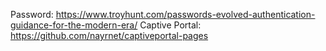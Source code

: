 Password: https://www.troyhunt.com/passwords-evolved-authentication-guidance-for-the-modern-era/ 
Captive Portal: https://github.com/nayrnet/captiveportal-pages
